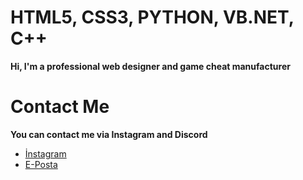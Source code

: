 
<h1>HTML5, CSS3, PYTHON, VB.NET, C++</h1>

<b>Hi, I'm a professional web designer and game cheat manufacturer</b>

<h1>Contact Me</h1>
<b>You can contact me via Instagram and Discord</b>
<br>
	
<ul>
	<li>	<a href="https://instagram.com/tga.salih">İnstagram</a></li>
	<li>	<a href="mailto:tgasalih+githubcontact@gmail.com">E-Posta</a></li>
</ul>
  


<!---
tgasalih/tgasalih is a ✨ special ✨ repository because its `README.md` (this file) appears on your GitHub profile.
You can click the Preview link to take a look at your changes.
--->
